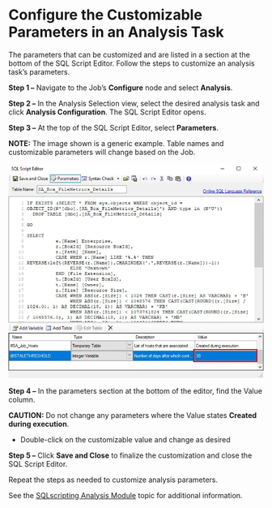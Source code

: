 # Configure the Customizable Parameters in an Analysis Task

The parameters that can be customized and are listed in a section at the bottom of the SQL Script
Editor. Follow the steps to customize an analysis task’s parameters.

**Step 1 –** Navigate to the Job’s **Configure** node and select **Analysis**.

**Step 2 –** In the Analysis Selection view, select the desired analysis task and click **Analysis
Configuration**. The SQL Script Editor opens.

**Step 3 –** At the top of the SQL Script Editor, select **Parameters**.

**NOTE:** The image shown is a generic example. Table names and customizable parameters will change
based on the Job.

![SQL Script Editor](../../../../../../../static/img/product_docs/accessanalyzer/admin/jobs/job/configure/customizableparameters.webp)

**Step 4 –** In the parameters section at the bottom of the editor, find the Value column.

**CAUTION:** Do not change any parameters where the Value states **Created during execution**.

- Double-click on the customizable value and change as desired

**Step 5 –** Click **Save and Close** to finalize the customization and close the SQL Script Editor.

Repeat the steps as needed to customize analysis parameters.

See the [SQLscripting Analysis Module](../../../analysis/sqlscripting.md) topic for additional
information.
